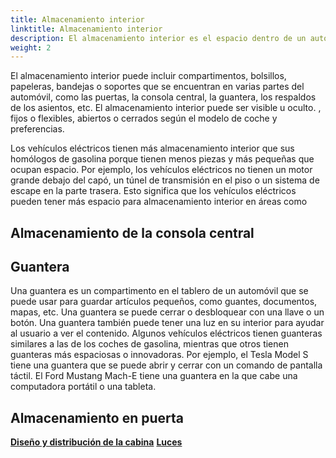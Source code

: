 ```yaml
---
title: Almacenamiento interior
linktitle: Almacenamiento interior
description: El almacenamiento interior es el espacio dentro de un automóvil que se puede utilizar para guardar artículos personales, como teléfonos, billeteras, llaves, bebidas, etc.
weight: 2
---
```

<!-- markdownlint-disable MD033 -->

El almacenamiento interior puede incluir compartimentos, bolsillos, papeleras, bandejas o soportes que se encuentran en varias partes del automóvil, como las puertas, la consola central, la guantera, los respaldos de los asientos, etc. El almacenamiento interior puede ser visible u oculto. , fijos o flexibles, abiertos o cerrados según el modelo de coche y preferencias.

Los vehículos eléctricos tienen más almacenamiento interior que sus homólogos de gasolina porque tienen menos piezas y más pequeñas que ocupan espacio. Por ejemplo, los vehículos eléctricos no tienen un motor grande debajo del capó, un túnel de transmisión en el piso o un sistema de escape en la parte trasera. Esto significa que los vehículos eléctricos pueden tener más espacio para almacenamiento interior en áreas como


## Almacenamiento de la consola central

## Guantera

Una guantera es un compartimento en el tablero de un automóvil que se puede usar para guardar artículos pequeños, como guantes, documentos, mapas, etc. Una guantera se puede cerrar o desbloquear con una llave o un botón. Una guantera también puede tener una luz en su interior para ayudar al usuario a ver el contenido. Algunos vehículos eléctricos tienen guanteras similares a las de los coches de gasolina, mientras que otros tienen guanteras más espaciosas o innovadoras. Por ejemplo, el Tesla Model S tiene una guantera que se puede abrir y cerrar con un comando de pantalla táctil. El Ford Mustang Mach-E tiene una guantera en la que cabe una computadora portátil o una tableta.

## Almacenamiento en puerta


<div class="mt-3 mb-3">
     <a href="../cockpitdesign/" class="text-decoration-none text-black"><strong><i class="bi-arrow-left"></i> Diseño y distribución de la cabina</strong ></a>
     <a href="../../lights/" class="text-decoration-none text-black float-end"><strong>Luces <i class="bi-arrow-right"></i> </strong></a>
</div>